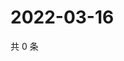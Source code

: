 # 2022-03-16

共 0 条

<!-- BEGIN WEIBO -->
<!-- 最后更新时间 Wed Mar 16 2022 20:24:47 GMT+0800 (China Standard Time) -->

<!-- END WEIBO -->
